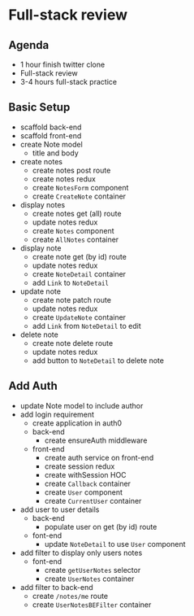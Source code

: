 # Full-stack review

## Agenda

* 1 hour finish twitter clone
* Full-stack review
* 3-4 hours full-stack practice

## Basic Setup

* scaffold back-end
* scaffold front-end
* create Note model
  * title and body
* create notes
  * create notes post route
  * create notes redux
  * create `NotesForm` component
  * create `CreateNote` container
* display notes
  * create notes get (all) route
  * update notes redux
  * create `Notes` component
  * create `AllNotes` container
* display note
  * create note get (by id) route
  * update notes redux
  * create `NoteDetail` container
  * add `Link` to `NoteDetail`
* update note
  * create note patch route
  * update notes redux
  * create `UpdateNote` container
  * add `Link` from `NoteDetail` to edit
* delete note
  * create note delete route
  * update notes redux
  * add button to `NoteDetail` to delete note

## Add Auth

* update Note model to include author
* add login requirement
  * create application in auth0
  * back-end
    * create ensureAuth middleware
  * front-end
    * create auth service on front-end
    * create session redux
    * create withSession HOC
    * create `Callback` container
    * create `User` component
    * create `CurrentUser` container
* add user to user details
  * back-end
    * populate user on get (by id) route
  * font-end
    * update `NoteDetail` to use `User` component
* add filter to display only users notes
  * font-end
    * create `getUserNotes` selector
    * create `UserNotes` container
* add filter to back-end
  * create `/notes/me` route
  * create `UserNotesBEFilter` container
